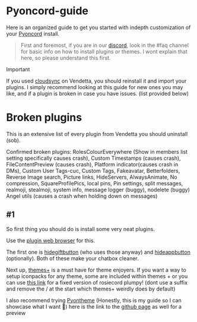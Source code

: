 # Pyoncord-guide
Here is an organized guide to get you started with indepth customization of your [Pyoncord](https://github.com/pyoncord/Bunny) install.

> First and foremost, if you are in our [discord](https://discord.gg/pyoncord), look in the #faq channel for basic info on how to install plugins or themes. I wont explain that here, so please understand this first.

> [!IMPORTANT]
> If you used [cloudsync](https://vd-plugins.github.io/proxy/vendetta.nexpid.xyz/cloud-sync/) on Vendetta, you should reinstall it and import your plugins. I simply recommend looking at this guide for new ones you may like, and if a plugin is broken in case you have issues. (list provided below)

# Broken plugins
This is an extensive list of every plugin from Vendetta you should uninstall (sob).

Confirmed broken plugins:
RolesColourEverywhere (Show in members list setting specifically causes crash), Custom Timestamps (causes crash), FileContentPreview (causes crash), Platform indicator(causes crash in DMs), Custom User Tags-cuc, Custom Tags, Fakeavatar, Betterfolders, Reverse Image search, Picture links, HideServers, AlwaysAnimate, No compression, SquareProfilePics, local pins, Pin settings, split messages, realmoji, stealmoji, system info, message logger (buggy), nodelete (buggy) Angel utils (causes a crash when holding down on messages)

## #1

So first thing you should do is install some very neat plugins. 

Use the [plugin web browser](https://vd-plugins.github.io/web/#) for this. 

The first one is [hidegiftbutton](https://vd-plugins.github.io/proxy/amsyarasyiq.github.io/letup/HideGiftButton/) (who uses those anyway) and [hideappbutton](https://rico040.github.io/bunny-plugins/hideappbutton/) (optionally). Both of these make your chatbox cleaner. 

Next up, [themes+](https://vd-plugins.github.io/proxy/fres621.github.io/vendetta-plugins/BetterSearch/) is a must have for theme enjoyers. If you want a way to setup iconpacks for any theme, some are included within themes + or you can use [this link](https://raw.githubusercontent.com/rairof/discord-iconpacks/master/Packs/Plumpy/) for a fixed version of rosiecord plumpy! (dont use a suffix and remove the / at the start which themes+ weirdly does by default)

I also recommend trying [Pyontheme](https://raw.githubusercontent.com/rennpy/pyontheme/main/pyontheme.json) (Honestly, this is my guide so I can showcase what I want 🚎)
here is the link to the [github page](https://github.com/rennpy/pyontheme) as well for a preview

